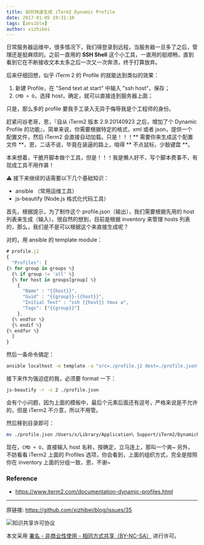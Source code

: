 ```yaml
---
title: 如何快速生成 iTerm2 Dynamic Profile
date: 2017-01-05 19:31:10
tags: [ansible]
author: xizhibei
---
```

日常服务器运维中，很多情况下，我们得登录到远程，当服务器一旦多了之后，管理还是挺麻烦的。之前一直用的 **SSH Shell** 这个小工具，一直用的挺顺畅，直到看到它在不断接收文本太多之后一次又一次奔溃，终于打算放弃。

后来仔细回想，似乎 iTerm 2 的 Profile 的就能达到类似的效果：
1. 新建 Profile，在 "Send text at start" 中输入 "ssh host"，保存；
2. `CMD + O`，选择 host，确定，就可以直接连到服务器上面；

只是，那么多的 profile 要我手工录入无异于侮辱我是个工程师的身份。

赶紧问谷老哥，恩，『自从 iTerm2 版本 2.9.20140923 之后，增加了个 Dynamic Profile 的功能』，简单来说，你需要根据特定的格式，xml 或者 json，提供一个配置文件，然后 iTerm2 会直接自动加载。只是！！！** 需要你来生成这个配置文件 **，恩，二话不说，毕竟在装逼的路上，咱得 ** 不点鼠标，少敲键盘 **。

本来想着，干脆开脚本做个工具，但是！！！我是懒人好不，写个脚本费事不，有现成工具不用作甚！

⚠️ 接下来继续的话需要以下几个基础知识：
- ansible （常用运维工具）
- js-beautify (Node.js 格式化代码工具）

首先，根据提示，为了制作这个 profile.json（输出），我们需要根据先用的 host 列表来生成（输入）。很自然的想到，目前是根据 inventory 来管理 hosts 列表的，那么，我们是不是可以根据这个来直接生成呢？

对的，用 ansible 的 template module：
```js
# profile.j2
{
  "Profiles": [
{% for group in groups %}
  {% if group != 'all' %}
  {% for host in groups[group] %}
    {
      "Name" : "{{host}}",
      "Guid" : "{{group}}-{{host}}",
      "Initial Text" : "ssh {{host}} tmux a",
      "Tags": ["{{group}}"]
    },
  {% endfor %}
  {% endif %}
{% endfor %}
  ]
}
```

然后一条命令搞定：
```bash
ansible localhost -m template -a "src=./profile.j2 dest=./profile.json" --connection=local
```

接下来作为强迫症的我，必须要 format 一下：
```bash
js-beautify -r -s 2 ./profile.json
```
会有个小问题，因为上面的模板中，最后个元素后面还有逗号，严格来说是不允许的，但是 iTerm2 不介意，所以不用管。

然后移到目录即可：
```bash
mv ./profile.json /Users/x/Library/Application\ Support/iTerm2/DynamicProfiles/
```

现在，`CMD + O`，直接输入 host 名称，按确定，立马连上，那叫一个爽~
另外，不妨看看 iTerm2 上面的 Profiles 选项，你会看到，上面的组织方式，完全是按照你在 inventory 上面的分组一致，恩，不谢~

### Reference
- https://www.iterm2.com/documentation-dynamic-profiles.html

***
原链接: https://github.com/xizhibei/blog/issues/35

![知识共享许可协议](https://i.creativecommons.org/l/by-nc-sa/4.0/88x31.png "署名 - 非商业性使用 - 相同方式共享（BY-NC-SA）")

本文采用 [署名 - 非商业性使用 - 相同方式共享（BY-NC-SA）](https://creativecommons.org/licenses/by-nc-sa/4.0/deed.zh) 进行许可。
